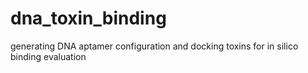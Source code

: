 # dna_toxin_binding
generating DNA aptamer configuration and docking toxins for in silico binding evaluation
